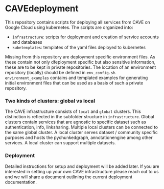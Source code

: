 # CAVEdeployment

This repository contains scripts for deploying all services from CAVE on Google Cloud using kubernetes. The scripts are organized into:
- `infrastructure`: scripts for deployment and creation of service accounts and databases
- `kubetemplates`: templates of the yaml files deployed to kubernetes

Missing from this repository are deployment specific environment files. As these contain not only dfeployment specific but also sensitive information, these are to be kept in private repositories. The location of an environment repository (locally) should be defined in `env_config.sh`. `environment_examples` contains and templated examples for generating initial environment files that can be used as a basis of such a private repository. 

### Two kinds of clusters: global vs local

The CAVE infrastructure consists of `local` and `global` clusters. This distinction is reflected in the subfolder structure in `infrastructure`. Global clusters contain services that are agnostic to specific dataset such as authentication, info, linksharing. Multiple local clusters can be connected to the same global cluster. A local cluster serves dataset / community specific purposes and hosts the pychunkedgraph, annotationengine among other services. A local cluster can support multiple datasets.


### Deployment

Detailed instructions for setup and deployment will be added later. If you are interested in setting up your own CAVE infrastructure please reach out to us and we will share a document outlining the current deployment documentation. 
